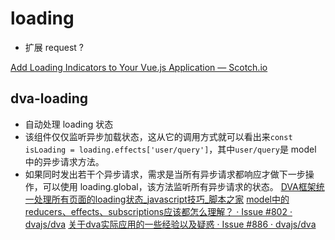 # loading

* 扩展 request ?

[Add Loading Indicators to Your Vue.js Application ― Scotch.io](https://scotch.io/tutorials/add-loading-indicators-to-your-vuejs-application#toc-using-your-http-library)

## dva-loading
* 自动处理 loading 状态
* 该组件仅仅监听异步加载状态，这从它的调用方式就可以看出来`const isLoading = loading.effects['user/query']`，其中`user/query`是 model 中的异步请求方法。
* 如果同时发出若干个异步请求，需求是当所有异步请求都响应才做下一步操作，可以使用 loading.global，该方法监听所有异步请求的状态。
[DVA框架统一处理所有页面的loading状态_javascript技巧_脚本之家](https://www.jb51.net/article/122085.htm)
[model中的reducers、effects、subscriptions应该都怎么理解？ · Issue #802 · dvajs/dva](https://github.com/dvajs/dva/issues/802#issuecomment-352681395)
[关于dva实际应用的一些经验以及疑惑 · Issue #886 · dvajs/dva](https://github.com/dvajs/dva/issues/886)
